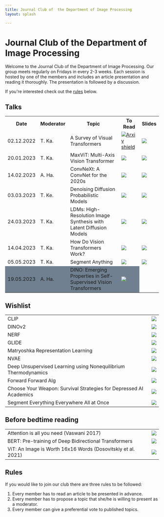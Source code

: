 ```yaml
---
title: Journal Club of  the Department of Image Processing
layout: splash

---
```

# Journal Club of  the Department of Image Processing 
Welcome to the Journal Club of the Department of Image Processing. Our group meets regularly on Fridays in every 2-3 weeks. Each session is hosted by one of the members and includes an article presentation and reading it thoroughly. The presentation is followed by a discussion.

If you're interested check out the [rules](#rules) below. 

## Talks
 <table>
  <tr>
    <th>Date</th>
    <th>Moderator</th>
    <th>Topic</th>
    <th>To Read</th>
    <th>Slides</th>
  </tr>
  <tr>
    <td>02.12.2022</td>
    <td>T. Ka. </td>
    <td>A Survey of Visual Transformers</td>
    <td> <a href="https://arxiv.org/abs/2111.06091"><img src="https://shields.io/static/v1?label=arXiv&message=2111.06091&color=orange&?style=plastic" alt="Arxiv shield"></a></td>
    <td> <a href="https://docs.google.com/presentation/d/1_T1et-binyg8qsAHci2Ra9ltgMNt8AlVrrYosMsUNM0/edit?usp=sharing"><img src="https://shields.io/static/v1?label=Slides&message=Link&?style=plastic&logo=google"></a></td>
  </tr>
  <tr>
    <td>20.01.2023</td>
    <td>T. Ka. </td>
    <td>MaxViT: Multi-Axis Vision Transformer </td>
    <td> <a href="https://arxiv.org/abs/2204.01697"><img src="https://shields.io/static/v1?label=arXiv&message=2204.01697&color=orange&?style=plastic"></a></td>
    <td> <a href="https://docs.google.com/presentation/d/1fdJ1NeP4aAShbfbbdaQ7pna38QlkkHO0a1KqrnNBkdM/edit?usp=sharing"><img src="https://shields.io/static/v1?label=Slides&message=Link&?style=plastic&logo=google"></a></td>
  </tr>
  <tr>
    <td>14.02.2023</td>
    <td>A. Ha. </td>
    <td>ConvNeXt: A ConvNet for the 2020s </td>
    <td><a href="https://arxiv.org/abs/2201.03545"><img src="https://shields.io/static/v1?label=arXiv&message=2201.03545&color=orange&?style=plastic"></a></td>
    <td><a href="https://docs.google.com/presentation/d/18NlW37TkP6UkAuHi94HgfVg5YfD4B7C06qyzGAdAbaM/edit?usp=sharing"><img src="https://shields.io/static/v1?label=Slides&message=Link&?style=plastic&logo=google"></a></td>
  </tr>
  <tr>
    <td>03.03.2023</td>
    <td>T. Ke. </td>
    <td>Denoising Diffusion Probabilistic Models</td>
    <td><a href="https://proceedings.neurips.cc/paper/2020/hash/4c5bcfec8584af0d967f1ab10179ca4b-Abstract.html"><img src="https://shields.io/static/v1?label=NeurIPS&message=33 2020&color=blue&?style=plastic"></a></td>
    <td><a href="https://docs.google.com/presentation/d/1JruvQVGqtmOJZVVznD9BRDTr3VykVig1/edit?usp=sharing&ouid=107985672988319725914&rtpof=true&sd=true"><img src="https://shields.io/static/v1?label=Slides&message=Link&?style=plastic&logo=google"></a></td>
  </tr>
  <tr>
    <td>24.03.2023</td>
    <td>T. Ka. </td>
    <td>LDMs: High-Resolution Image Synthesis with Latent Diffusion Models </td>
    <td><a href="https://arxiv.org/abs/2112.10752"><img src="https://shields.io/static/v1?label=arXiv&message=2112.10752&color=orange&?style=plastic"></a></td>
    <td><a href="https://docs.google.com/presentation/d/1tHtirGWaJnrQfXMaWafv3xGxesQ9nB49GgEZ9GvsKkU/edit?usp=sharing"><img src="https://shields.io/static/v1?label=Slides&message=Link&?style=plastic&logo=google"></a></td>
  </tr>
  <tr>
    <td>14.04.2023</td>
    <td>T. Ka. </td>
    <td>How Do Vision Transformers Work?</td>
    <td><a href="https://arxiv.org/abs/2202.06709"><img src="https://shields.io/static/v1?label=arXiv&message=2202.06709&color=orange&?style=plastic"></a></td>
    <td><a href="https://docs.google.com/presentation/d/1TjvukOqeOE029nc5eylDU53D7guFQaMKG6aIysjD31g/edit?usp=sharing"><img src="https://shields.io/static/v1?label=Slides&message=Link&?style=plastic&logo=google"></a></td>
  </tr>
  <tr>
    <td>05.05.2023</td>
    <td>T. Ka. </td>
    <td>Segment Anything</td>
    <td><a href="https://arxiv.org/abs/2304.02643"><img src="https://shields.io/static/v1?label=arXiv&message=2304.02643&color=orange&?style=plastic"></a></td>
    <td><a href="https://docs.google.com/presentation/d/1X8KK8I2-X5fcWCHUIGSUaVArN7gG_uIET5JsqvV_sCA/edit?usp=sharing"><img src="https://shields.io/static/v1?label=Slides&message=Link&?style=plastic&logo=google"></a></td>
</tr>
<tr style="background-color: slategray">
    <td>19.05.2023</td>
    <td>A. Ha. </td>
    <td>DINO: Emerging Properties in Self-Supervised Vision Transformers</td>
    <td><a href="https://arxiv.org/pdf/2104.14294.pdf"><img src="https://shields.io/static/v1?label=arXiv&message=2104.14294&color=orange&?style=plastic"></a></td>

</tr>

</table> 

## Wishlist 
<table> 
<tr>
    <td>CLIP </td>
    <td><a href=" https://arxiv.org/pdf/2103.00020"><img src="https://shields.io/static/v1?label=CLIP&message=2103.00020&color=orange&?style=plastic&logo=arxiv"></a></td>
</tr><tr>
    <td>DINOv2 </td>
    <td><a href=" https://arxiv.org/abs/2304.07193"><img src="https://shields.io/static/v1?label=DINOv2&message=2304.07193&color=orange&?style=plastic&logo=arxiv"></a></td>
</tr><tr>
    <td>NERF </td>
    <td><a href=" https://arxiv.org/abs/2003.08934"><img src="https://shields.io/static/v1?label=NERF&message=2003.08934&color=orange&?style=plastic&logo=arxiv"></a></td>
</tr><tr>
    <td>GLIDE </td>
    <td><a href=" https://arxiv.org/abs/2112.10741"><img src="https://shields.io/static/v1?label=GLIDE&message=2112.10741&color=orange&?style=plastic&logo=arxiv"></a></td>
</tr><tr>
    <td>Matryoshka Representation Learning </td>
    <td><a href=" https://arxiv.org/abs/2205.13147"><img src="https://shields.io/static/v1?label=Matryoshka&message=2205.13147&color=orange&?style=plastic&logo=arxiv"></a></td>
</tr><tr>
    <td>NVAE </td>
    <td><a href=" https://proceedings.neurips.cc/paper/2020/file/e3b21256183cf7c2c7a66be163579d37-Paper.pdf"><img src="https://shields.io/static/v1?label=NeurIPS&message=2020&color=blue&?style=plastic"></a></td>
</tr><tr>
    <td>Deep Unsupervised Learning using Nonequilibrium Thermodynamics </td>
    <td><a href=" https://arxiv.org/abs/1503.03585"><img src="https://shields.io/static/v1?label=DF&message=1503.03585&color=orange&?style=plastic&logo=arxiv"></a></td>
</tr><tr>
    <td>Forward Forward Alg </td>
    <td><a href=" https://arxiv.org/abs/2212.13345"><img src="https://shields.io/static/v1?label=F-F alg&message=2212.13345&color=orange&?style=plastic&logo=arxiv"></a></td>
</tr><tr>
    <td>Choose Your Weapon: Survival Strategies for Depressed AI Academics </td>
    <td><a href=" https://arxiv.org/abs/2304.06035"><img src="https://shields.io/static/v1?label=Choose &message=2304.06035&color=orange&?style=plastic&logo=arxiv"></a></td>
</tr><tr>
    <td>Segment Everything Everywhere All at Once </td>
    <td><a href=" https://arxiv.org/abs/2304.06718"><img src="https://shields.io/static/v1?label=SEEM&message=2304.06718&color=orange&?style=plastic&logo=arxiv"></a></td>
</tr>
</table>

## Before bedtime reading
<table>
<tr>
    <td> Attention is all you need (Vaswani 2017) </td> 
    <td><a href="https://proceedings.neurips.cc/paper/2017/file/3f5ee243547dee91fbd053c1c4a845aa-Paper.pdf"><img src="https://shields.io/static/v1?label=NeurIPS&message=2017&color=blue&?style=plastic"></a></td>
</tr>
<tr>
    <td>BERT: Pre-training of Deep Bidirectional Transformers </td>
    <td><a href="https://arxiv.org/abs/1810.04805"><img src="https://shields.io/static/v1?label=arXiv&message=1810.04805&color=orange&?style=plastic"></a></td>
</tr>
<tr>
<td>ViT: An Image is Worth 16x16 Words (Dosovitskiy et al. 2021)</td>
<td><a href="https://arxiv.org/abs/2010.11929"><img src="https://shields.io/static/v1?label=arXiv&message=2010.11929&color=orange&?style=plastic"></a></td>
</tr>
</table>

## Rules

If you would like to join our club there are three rules to be followed:

1. Every member has to read an article to be presented in advance.
2. Every member has to propose a topic that she/he is willing to present as a moderator.
3. Every member can give a preferential vote to published topics.


